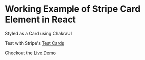 # Working Example of Stripe Card Element in React

Styled as a Card using ChakraUI

Test with Stripe's [Test Cards](https://stripe.com/docs/testing)

Checkout the [Live Demo](https://test-stripe-eight.vercel.app/)

